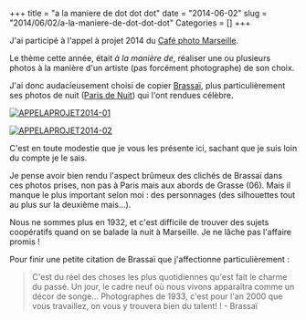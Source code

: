+++
title = "a la maniere de dot dot dot"
date = "2014-06-02"
slug = "2014/06/02/a-la-maniere-de-dot-dot-dot"
Categories = []
+++

J'ai participé à l'appel à projet 2014 du [Café photo Marseille](http://www.cafephotomarseille.org/).

Le thème cette année, était _à la manière de_, réaliser une ou plusieurs photos à la manière d'un artiste (pas forcément photographe) de son choix.

<!-- more -->

J'ai donc audacieusement choisi de copier [Brassaï](https://fr.wikipedia.org/wiki/Brassa%C3%AF), plus particulièrement ses photos de nuit ([Paris de Nuit](http://www.brown.edu/Research/Equinoxes/journal/Issue%205/eqx5_Leenaerts_apropos.htm)) qui l'ont rendues célèbre.

<a href="https://www.flickr.com/photos/blud/14352072413/" title="APPELAPROJET2014-01 de Blud, sur Flickr"><img src="https://farm4.staticflickr.com/3917/14352072413_2787f49178.jpg" alt="APPELAPROJET2014-01"></a>

<a href="https://www.flickr.com/photos/blud/14308750766/" title="APPELAPROJET2014-02 de Blud, sur Flickr"><img src="https://farm6.staticflickr.com/5557/14308750766_7532973579.jpg" alt="APPELAPROJET2014-02"></a>

C'est en toute modestie que je vous les présente ici, sachant que je suis loin du compte je le sais.

Je pense avoir bien rendu l'aspect brûmeux des clichés de Brassaï dans ces photos prises, non pas à Paris mais aux abords de Grasse (06). Mais il manque le plus important selon moi : des personnages (des silhouettes tout au plus sur la deuxième mais...).

Nous ne sommes plus en 1932, et c'est difficile de trouver des sujets coopératifs quand on se balade la nuit à Marseille. Je ne lâche pas l'affaire promis !

Pour finir une petite citation de Brassaï que j'affectionne particulièrement :

> C'est du réel des choses les plus quotidiennes qu'est fait le charme du passé. Un jour, le cadre neuf où nous vivons apparaîtra comme un décor de songe... Photographes de 1933, c'est pour l'an 2000 que vous travaillez, on vous y trouvera bien du talent! ! - Brassaï
